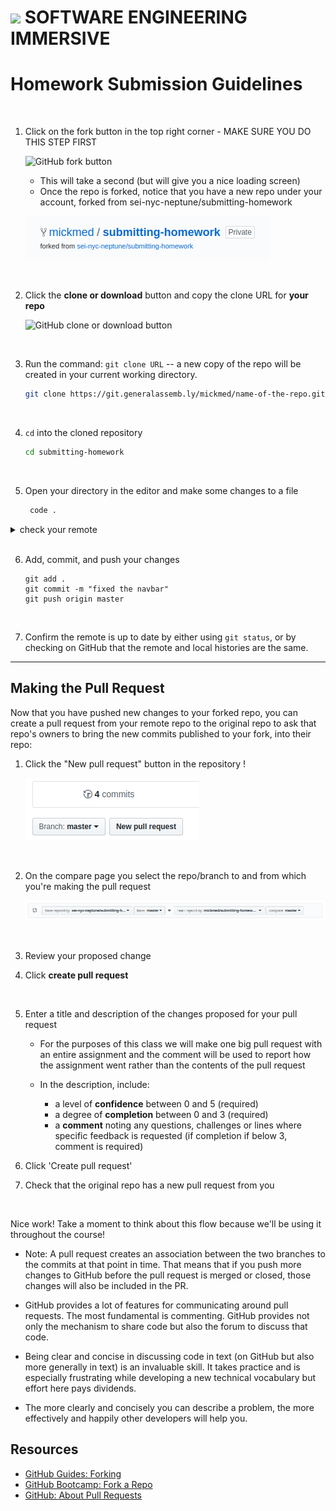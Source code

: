 # ![](https://ga-dash.s3.amazonaws.com/production/assets/logo-9f88ae6c9c3871690e33280fcf557f33.png)  SOFTWARE ENGINEERING IMMERSIVE

# Homework Submission Guidelines
    
<br>

1. Click on the fork button in the top right corner - MAKE SURE YOU DO THIS STEP FIRST

    ![GitHub fork button](https://github-images.s3.amazonaws.com/help/bootcamp/Bootcamp-Fork.png)
      
    * This will take a second (but will give you a nice loading screen)
    * Once the repo is forked, notice that you have a new repo under your account, forked from sei-nyc-neptune/submitting-homework
    
    ![GitHub fork button](img/forked_remote.png)

<br>

2. Click the **clone or download** button and copy the clone URL for **your repo**

    ![GitHub clone or download button](https://help.github.com/assets/images/help/repository/clone-repo-clone-url-button.png)

<br>

3. Run the command: `git clone URL` -- a new copy of the repo will be created in your current working directory.

    ```bash
    git clone https://git.generalassemb.ly/mickmed/name-of-the-repo.git
    ```

<br>

4. `cd` into the cloned repository

    ```bash
    cd submitting-homework
    ```
<br>

5. Open your directory in the editor and make some changes to a file
   ```bash
    code .
    ```

<details><summary>check your remote</summary>

```bash
git remote -v
```

If you forked correctly your remote should look like this

```
origin	https://git.generalassemb.ly/your-username/name-of-the-repo.git (fetch)
origin	https://git.generalassemb.ly/your-username/name-of-the-repo.git (push)
```

### If you didn't fork correctly, follow these steps.

 1. Fork the repo on Github Enterprise.
 2. Click the clone or download button and copy the clone URL for your repo.
 3. Set the url of your remote from the command line with:
         `git remote set-url origin URL`
         
 4. Add, commit and push your changes.
    
For more information, click [here](https://help.github.com/en/articles/changing-a-remotes-url)

</details>

<br>

6. Add, commit, and push your changes
    ```
    git add .
    git commit -m "fixed the navbar"
    git push origin master
    ```
<br>

7.  Confirm the remote is up to date by either using `git status`, or by checking on GitHub that the remote and local histories are the same.


<hr>


## Making the Pull Request

Now that you have pushed new changes to your forked repo, you can create a pull request from your remote repo to the original repo to ask that repo's owners to bring the new commits published to your fork, into their repo:

1. Click the "New pull request" button in the repository !

    ![GitHub clone or download button](/img/pr.png)

<br>

2. On the compare page you select the repo/branch to and from which you're making the pull request

    ![GitHub clone or download button](/img/compare.png)

<br>

3. Review your proposed change
   
4. Click **create pull request**

<br>

5. Enter a title and description of the changes proposed for your pull request
       


    * For the purposes of this class we will make one big pull request with an entire assignment and the comment will be used to report how the assignment went rather than the contents of the pull request
    
   
    * In the description, include:
       * a level of **confidence** between 0 and 5 (required)
       * a degree of **completion** between 0 and 3 (required)
       * a **comment** noting any questions, challenges or lines where specific feedback is requested (if completion if below 3, comment is required)


6. Click 'Create pull request'

7. Check that the original repo has a new pull request from you


<br>

Nice work! Take a moment to think about this flow because we'll be using it throughout the course!

* Note: A pull request creates an association between the two branches to the commits at that point in time. That means that if you push more changes to GitHub before the pull request is merged or closed, those changes will also be included in the PR.

* GitHub provides a lot of features for communicating around pull requests. The most fundamental is commenting. GitHub provides not only the mechanism to share code but also the forum to discuss that code. 

* Being clear and concise in discussing code in text (on GitHub but also more generally in text) is an invaluable skill. It takes practice and is especially frustrating while developing a new technical vocabulary but effort here pays dividends.

* The more clearly and concisely you can describe a problem, the more effectively and happily other developers will help you.

## Resources

- [GitHub Guides: Forking](https://guides.github.com/activities/forking/)
- [GitHub Bootcamp: Fork a Repo](https://help.github.com/articles/fork-a-repo/)
- [GitHub: About Pull Requests](https://help.github.com/articles/about-pull-requests/)



